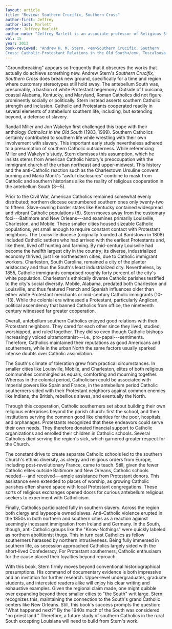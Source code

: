 ```yaml
---
layout: article
title: "Review: Southern Crucifix, Southern Cross"
author-first: Jeffrey
author-last: Marlett
author: Jeffrey Marlett
author-note: "Jeffrey Marlett is an associate professor of Religious Studies at The College of Saint Rose."
vol: 15
year: 2013
book-reviewed: "Andrew H. M. Stern. <em>Southern Crucifix, Southern 
Cross: Catholic-Protestant Relations in the Old South</em>. Tuscaloosa: University of Alabama Press, 2012. xii + 268 pp. ISBN 978-0-81731-774-4. "
---
```


"Groundbreaking" appears so frequently that it obscures the works that
actually do achieve something new. Andrew Stern's *Southern Crucifix,
Southern Cross* does break new ground, specifically for a time and
region where customary stereotypes still hold sway. The antebellum South
was, presumably, a bastion of white Protestant hegemony. Outside of
Louisiana, coastal Alabama, Kentucky, and Maryland, Roman Catholics did
not figure prominently socially or politically. Stern instead asserts
southern Catholic strength and inclusion. Catholic and Protestants
cooperated readily in several elements of antebellum southern life,
including, but extending beyond, a defense of slavery.

Randall Miller and Jon Wakelyn first challenged this trope with their
anthology *Catholics in the Old South* (1983, 1999). Southern Catholics
certainly contributed to southern life while wrestling with their own
involvement with slavery. This important early study nevertheless
adhered to a presumption of southern Catholic outsiderness. While
referencing Miller and Wakelyn's study, Stern dismisses this assumption,
which he insists stems from American Catholic history's preoccupation
with the immigrant church of the urban northeast and upper-midwest. This
history and the anti-Catholic reaction such as the Charlestown Ursuline
convent burning and Maria Monk's "awful disclosures" combine to mask
from Catholic and southern historians alike the reality of religious
cooperation in the antebellum South (3--5).

Prior to the Civil War, American Catholics remained somewhat evenly
distributed; northern diocese outnumbered southern ones only twenty-two
to fifteen. Slave-owning border states like Kentucky contained
widespread and vibrant Catholic populations (6). Stern moves away from
the customary foci---Baltimore and New Orleans---and examines primarily
Louisville, Charleston, and Mobile. These smaller cities housed sizeable
Catholic populations, yet small enough to require constant contact with
Protestant neighbors. The Louisville diocese (originally founded at
Bardstown in 1808) included Catholic settlers who had arrived with the
earliest Protestants and, like them, lived off hunting and farming. By
mid-century Louisville had become the twelfth largest city in the
country; its diverse, industrialized economy thrived, just like
northeastern cities, due to Catholic immigrant workers. Charleston,
South Carolina, remained a city of the planter aristocracy and thus the
South's least industrialized city. Nevertheless, by 1855, Catholic
immigrants comprised roughly forty percent of the city's white
population. Charleston's ethnically diverse Catholic parishes testified
to the city's social diversity. Mobile, Alabama, predated both
Charleston and Louisville, and thus featured French and Spanish
influences older than either white Protestant merchants or mid-century
Catholic immigrants (10--13). While the colonial era witnessed a
Protestant, particularly Anglican, political ascendency that banned
Catholics from office, the nineteenth century witnessed far greater
cooperation.

Overall, antebellum southern Catholics enjoyed good relations with their
Protestant neighbors. They cared for each other since they lived,
studied, worshipped, and ruled together. They did so even though
Catholic bishops increasingly voiced ultramontanist---i.e.,
pro-papal---sentiments. Therefore, Catholics maintained their
reputations as good Americans and southerners, while in the urban North
the same factors usually sparked intense doubts over Catholic
assimilation.

The South's climate of toleration grew from practical circumstances. In
smaller cities like Louisville, Mobile, and Charleston, elites of both
religious communities commingled as equals, comforting and mourning
together. Whereas in the colonial period, Catholicism could be
associated with imperial powers like Spain and France, in the antebellum
period Catholic southerners sided with their Protestant neighbors
against common enemies like Indians, the British, rebellious slaves, and
eventually the North.

Through this cooperation, Catholic southerners set about building their
own religious enterprises beyond the parish church: first the school,
and then institutions serving the common good like charities for the
poor, hospitals, and orphanages. Protestants recognized that these
endeavors could serve their own needs. They therefore donated financial
support to Catholic organizations and enrolled their children in
Catholic schools. Several Catholics died serving the region's sick,
which garnered greater respect for the Church.

The constant drive to create separate Catholic schools led to the
southern Church's ethnic diversity, as clergy and religious orders from
Europe, including post-revolutionary France, came to teach. Still, given
the fewer Catholic elites outside Baltimore and New Orleans, Catholic
schools needed---and received---ample assistance from Protestant donors.
This assistance even extended to places of worship, as growing Catholic
parishes often shared space with local Protestant congregations. These
sorts of religious exchanges opened doors for curious antebellum
religious seekers to experiment with Catholicism.

Finally, Catholics participated fully in southern slavery. Across the
region both clergy and laypeople owned slaves. Anti-Catholic violence
erupted in the 1850s in both northern and southern cities as a reaction
against seemingly incessant immigration from Ireland and Germany. In the
South, though, anti-Catholic groups like the "Know-Nothings" were
quickly labeled as northern abolitionist thugs. This in turn cast
Catholics as fellow southerners harassed by northern intrusiveness.
Being fully immersed in southern life, as secession approached Catholics
largely sided with the short-lived Confederacy. For Protestant
southerners, Catholic enthusiasm for the cause placed their loyalties
beyond reproach.

With this book, Stern firmly moves beyond conventional historiographical
presumptions. His command of documentary evidence is both impressive and
an invitation for further research. Upper-level undergraduates, graduate
students, and interested readers alike will enjoy his clear writing and
exhaustive examples. Given the regional claim made, one might quibble
over expanding beyond three smaller cities to "the South" writ large.
Stern recognizes this, maintaining the connection to the South's grand
Catholic centers like New Orleans. Still, this book's success prompts
the question: "What happened next?" By the 1940s much of the South was
considered "no priest land." Therefore, a future study of southern
Catholics in the rural South excepting Louisiana will need to build from
Stern's work.
